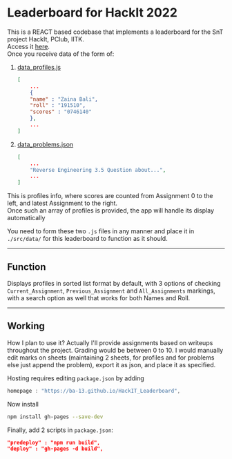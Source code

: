 # Leaderboard for HackIt 2022

This is a REACT based codebase that implements a leaderboard for the SnT project HackIt, PClub, IITK.  
Access it [here](https://ba-13.github.io/HackIT_Leaderboard).  
Once you receive data of the form of:

1. [data_profiles.js](./src/data/data_profiles.js)

    ```json
    [
        ...
        {
        "name" : "Zaina Bali",
        "roll" : "191510",
        "scores" : "0746140"
        },
        ...
    ]
    ```

2. [data_problems.json](./src/data/data_problems.js)

    ```json
    [
        ...
        "Reverse Engineering 3.5 Question about...",
        ...
    ]
    ```

This is profiles info, where scores are counted from Assignment 0 to the left, and latest Assignment to the right.  
Once such an array of profiles is provided, the app will handle its display automatically

You need to form these two `.js` files in any manner and place it in `./src/data/` for this leaderboard to function as it should.

---

## Function

Displays profiles in sorted list format by default, with 3 options of checking `Current_Assignment`, `Previous_Assignment` and `All_Assignments` markings, with a search option as well that works for both Names and Roll.

---

## Working

How I plan to use it?
Actually I'll provide assignments based on writeups throughout the project. Grading would be between 0 to 10. I would manually edit marks on sheets (maintaining 2 sheets, for profiles and for problems else just append the problem), export it as json, and place it as specified.

Hosting requires editing `package.json` by adding

```js
homepage : "https://ba-13.github.io/HackIT_Leaderboard",
```

Now install

```bash
npm install gh-pages --save-dev
```

Finally, add 2 scripts in `package.json`:

```json
"predeploy" : "npm run build",
"deploy" : "gh-pages -d build",
```
